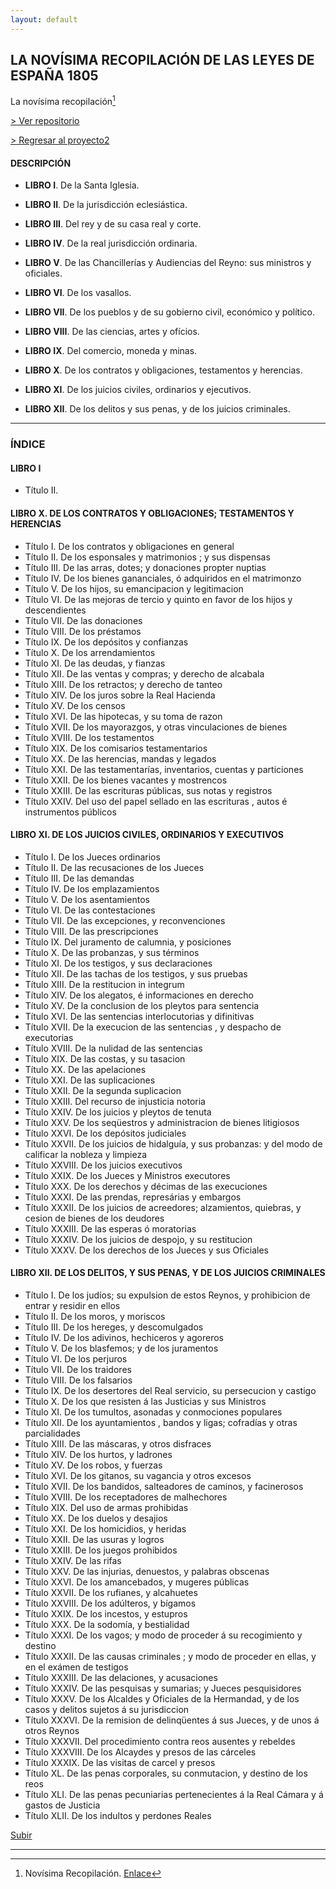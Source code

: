 ```yaml
---
layout: default
---
```

## LA NOVÍSIMA RECOPILACIÓN DE LAS LEYES DE ESPAÑA 1805
La novísima recopilación[^1]

[> Ver repositorio](https://github.com/actio1680/Cuerpos-legales-Monarquia-Hispanica/tree/main/Novisima-recopilacion-1805)

[> Regresar al proyecto2](https://actio1680.github.io/proyecto2/presentacion2)

#### DESCRIPCIÓN
- **LIBRO I**. De la Santa Iglesia.

- **LIBRO II**. De la jurisdicción eclesiástica.

- **LIBRO III**. Del rey y de su casa real y corte.

- **LIBRO IV**. De la real jurisdicción ordinaria.

- **LIBRO V**. De las Chancillerías y Audiencias del Reyno: sus ministros y oficiales.

- **LIBRO VI**. De los vasallos.

- **LIBRO VII**. De los pueblos y de su gobierno civil, económico y político.

- **LIBRO VIII**. De las ciencias, artes y ofícios.

- **LIBRO IX**. Del comercio, moneda y minas.

- **LIBRO X**. De los contratos y obligaciones, testamentos y herencias.

- **LIBRO XI**. De los juicios civiles, ordinarios y ejecutivos.

- **LIBRO XII**. De los delitos y sus penas, y de los juicios criminales.

---
### ÍNDICE
#### LIBRO I

- Título II.


#### LIBRO X. DE LOS CONTRATOS Y OBLIGACIONES; TESTAMENTOS Y HERENCIAS

- Título I. De los contratos y obligaciones en general
- Título II. De los esponsales y matrimonios ; y sus dispensas
- Título III. De las arras, dotes; y donaciones propter nuptias
- Título IV. De los bienes gananciales, ó adquiridos en el matrimonzo
- Título V. De los hijos, su emancipacion y legitimacion
- Título VI. De las mejoras de tercio y quinto en favor de los hijos y descendientes 
- Título VII. De las donaciones
- Título VIII. De los préstamos 
- Título IX. De los depósitos y confianzas
- Título X. De los arrendamientos
- Título XI. De las deudas, y fianzas
- Título XII. De las ventas y compras; y derecho de alcabala 
- Título XIII. De los retractos; y derecho de tanteo
- Título XIV. De los juros sobre la Real Hacienda
- Título XV. De los censos
- Título XVI. De las hipotecas, y su toma de razon 
- Título XVII. De los mayorazgos, y otras vinculaciones de bienes
- Título XVIII. De los testamentos
- Título XIX. De los comisarios testamentarios
- Título XX. De las herencias, mandas y legados
- Título XXI. De las testamentarías, inventarios, cuentas y particiones
- Título XXII. De los bienes vacantes y mostrencos
- Título XXIII. De las escrituras públicas, sus notas y registros
- Título XXIV. Del uso del papel sellado en las escrituras , autos é instrumentos públicos

#### LIBRO XI. DE LOS JUICIOS CIVILES, ORDINARIOS Y EXECUTIVOS

- Título I. De los Jueces ordinarios
- Título II. De las recusaciones de los Jueces
- Título III. De las demandas
- Título IV. De los emplazamientos
- Título V. De los asentamientos
- Título VI. De las contestaciones
- Título VII. De las excepciones, y reconvenciones
- Título VIII. De las prescripciones
- Título IX. Del juramento de calumnia, y posiciones
- Título X. De las probanzas, y sus términos
- Título XI. De los testigos, y sus declaraciones
- Título XII. De las tachas de los testigos, y sus pruebas
- Título XIII. De la restitucion in integrum
- Título XIV. De los alegatos, é informaciones en derecho
- Título XV. De la conclusion de los pleytos para sentencia
- Título XVI. De las sentencias interlocutorias y difinitivas
- Título XVII. De la execucion de las sentencias , y despacho de executorias
- Título XVIII. De la nulidad de las sentencias
- Título XIX. De las costas, y su tasacion
- Título XX. De las apelaciones
- Título XXI. De las suplicaciones
- Título XXII. De la segunda suplicacion
- Título XXIII. Del recurso de injusticia notoria
- Título XXIV. De los juicios y pleytos de tenuta
- Título XXV. De los seqüestros y administracion de bienes litigiosos 
- Título XXVI. De los depósitos judiciales
- Título XXVII. De los juicios de hidalguía, y sus probanzas: y del modo de calificar la nobleza y limpieza 
- Título XXVIII. De los juicios executivos
- Título XXIX. De los Jueces y Ministros executores
- Título XXX. De los derechos y décimas de las execuciones
- Título XXXI. De las prendas, represárias y embargos
- Título XXXII. De los juicios de acreedores; alzamientos, quiebras, y cesion de bienes de los deudores
- Título XXXIII. De las esperas ó moratorias
- Título XXXIV. De los juicios de despojo, y su restitucion
- Título XXXV. De los derechos de los Jueces y sus Oficiales

#### LIBRO XII. DE LOS DELITOS, Y SUS PENAS, Y DE LOS JUICIOS CRIMINALES

- Título I. De los judíos; su expulsion de estos Reynos, y prohibicion de entrar y residir en ellos
- Título II. De los moros, y moriscos
- Título III. De los hereges, y descomulgados
- Título IV. De los adivinos, hechiceros y agoreros
- Título V. De los blasfemos; y de los juramentos
- Título VI. De los perjuros
- Título VII. De los traidores 
- Título VIII. De los falsarios 
- Título IX. De los desertores del Real servicio, su persecucion y castigo
- Título X. De los que resisten á las Justicias y sus Ministros
- Título XI. De los tumultos, asonadas y conmociones populares
- Título XII. De los ayuntamientos , bandos y ligas; cofradías y otras parcialidades
- Título XIII. De las máscaras, y otros disfraces
- Título XIV. De los hurtos, y ladrones
- Título XV. De los robos, y fuerzas
- Título XVI. De los gitanos, su vagancia y otros excesos
- Título XVII. De los bandidos, salteadores de caminos, y facinerosos
- Título XVIII. De los receptadores de malhechores
- Título XIX. Del uso de armas prohibidas
- Título XX. De los duelos y desajios  
- Título XXI. De los homicidios, y heridas 
- Título XXII. De las usuras y logros 
- Título XXIII. De los juegos prohibidos 
- Título XXIV. De las rifas 
- Título XXV. De las injurias, denuestos, y palabras obscenas  
- Título XXVI. De los amancebados, y mugeres públicas  
- Título XXVII. De los rufianes, y alcahuetes 
- Título XXVIII. De los adúlteros, y bígamos 
- Título XXIX. De los incestos, y estupros  
- Título XXX. De la sodomía, y bestialidad
- Título XXXI. De los vagos; y modo de proceder á su recogimiento y destino
- Título XXXII. De las causas criminales ; y modo de proceder en ellas, y en el exámen de testigos 
- Título XXXIII. De las delaciones, y acusaciones
- Título XXXIV. De las pesquisas y sumarias; y Jueces pesquisidores
- Título XXXV. De los Alcaldes y Oficiales de la Hermandad, y de los casos y delitos sujetos á su jurisdiccion
- Título XXXVI. De la remision de delinqüentes á sus Jueces, y de unos á otros Reynos
- Título XXXVII. Del procedimiento contra reos ausentes y rebeldes 
- Título XXXVIII. De los Alcaydes y presos de las cárceles
- Título XXXIX. De las visitas de carcel y presos
- Título XL. De las penas corporales, su conmutacion, y destino de los reos 
- Título XLI. De las penas pecuniarias pertenecientes á la Real Cámara y á gastos de Justicia
- Título XLII. De los indultos y perdones Reales





[Subir](#Top)

---

[^1]: Novísima Recopilación. [Enlace](https://www.boe.es/biblioteca_juridica/publicacion.php?id=PUB-LH-1993-63)

